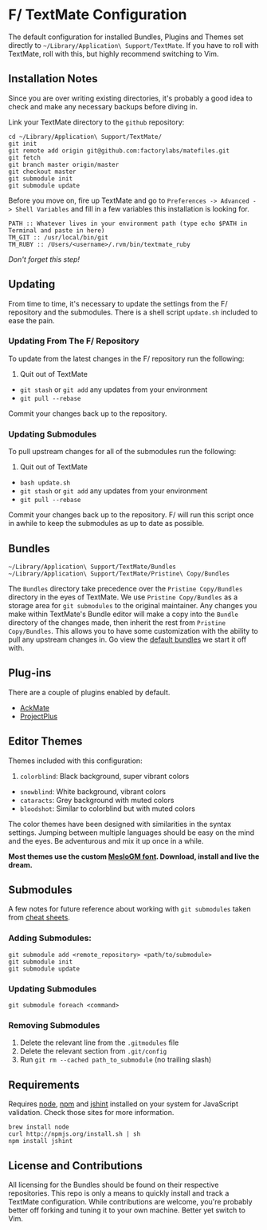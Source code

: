 
# F/ TextMate Configuration

The default configuration for installed Bundles, Plugins and Themes set directly to `~/Library/Application\ Support/TextMate`. If you have to roll with TextMate, roll with this, but highly recommend switching to Vim.


## Installation Notes

Since you are over writing existing directories, it's probably a good idea to check and make any necessary backups before diving in.

Link your TextMate directory to the `github` repository:

    cd ~/Library/Application\ Support/TextMate/
    git init
    git remote add origin git@github.com:factorylabs/matefiles.git
    git fetch
    git branch master origin/master
    git checkout master
    git submodule init
    git submodule update


Before you move on, fire up TextMate and go to `Preferences -> Advanced -> Shell Variables` and fill in a few variables this installation is looking for.

    PATH :: Whatever lives in your environment path (type echo $PATH in Terminal and paste in here)
    TM_GIT :: /usr/local/bin/git
    TM_RUBY :: /Users/<username>/.rvm/bin/textmate_ruby

*Don't forget this step!*


## Updating

From time to time, it's necessary to update the settings from the F/ repository and the submodules. There is a shell script `update.sh` included to ease the pain.


### Updating From The F/ Repository

To update from the latest changes in the F/ repository run the following:

1. Quit out of TextMate
- `git stash` or `git add` any updates from your environment
- `git pull --rebase`

Commit your changes back up to the repository.


### Updating Submodules

To pull upstream changes for all of the submodules run the following:

1. Quit out of TextMate
- `bash update.sh`
- `git stash` or `git add` any updates from your environment
- `git pull --rebase`

Commit your changes back up to the repository. F/ will run this script once in awhile to keep the submodules as up to date as possible.


## Bundles

`~/Library/Application\ Support/TextMate/Bundles`  
`~/Library/Application\ Support/TextMate/Pristine\ Copy/Bundles`

The `Bundles` directory take precedence over the `Pristine Copy/Bundles` directory in the eyes of TextMate. We use `Pristine Copy/Bundles` as a storage area for `git submodules` to the original maintainer. Any changes you make within TextMate's Bundle editor will make a copy into the `Bundle` directory of the changes made, then inherit the rest from `Pristine Copy/Bundles`. This allows you to have some customization with the ability to pull any upstream changes in. Go view the [default bundles](https://github.com/factorylabs/matefiles/tree/master/Pristine%20Copy/Bundles) we start it off with.

## Plug-ins
    
There are a couple of plugins enabled by default.

- [AckMate][AckMate]
- [ProjectPlus][ProjectPlus]


## Editor Themes

Themes included with this configuration:

1. `colorblind`: Black background, super vibrant colors
- `snowblind`: White background, vibrant colors
- `cataracts`: Grey background with muted colors
- `bloodshot`: Similar to colorblind but with muted colors

The color themes have been designed with similarities in the syntax settings. Jumping between multiple languages should be easy on the mind and the eyes. Be adventurous and mix it up once in a while.

**Most themes use the custom [MesloGM font](https://github.com/andreberg/Meslo-Font). Download, install and live the dream.**


## Submodules ##

A few notes for future reference about working with `git submodules` taken from [cheat sheets][cheat-sheets].

### Adding Submodules: ###

    git submodule add <remote_repository> <path/to/submodule>
    git submodule init
    git submodule update

### Updating Submodules ###

    git submodule foreach <command>


### Removing Submodules ###

   1. Delete the relevant line from the `.gitmodules` file
   2. Delete the relevant section from `.git/config`
   3. Run `git rm --cached path_to_submodule` (no trailing slash)


## Requirements

Requires [node](http://nodejs.org/), [npm](http://npmjs.org/) and [jshint](http://jshint.com/) installed on your system for JavaScript validation. Check those sites for more information.

    brew install node
    curl http://npmjs.org/install.sh | sh
    npm install jshint


## License and Contributions ##

All licensing for the Bundles should be found on their respective repositories. This repo is only a means to quickly install and track a TextMate configuration. While contributions are welcome, you're probably better off forking and tuning it to your own machine. Better yet switch to Vim.

[AckMate]: http://github.com/protocool/AckMate
[ProjectPlus]: http://ciaranwal.sh/category/textmate
[cheat-sheets]: http://cheat.errtheblog.com/s/git


